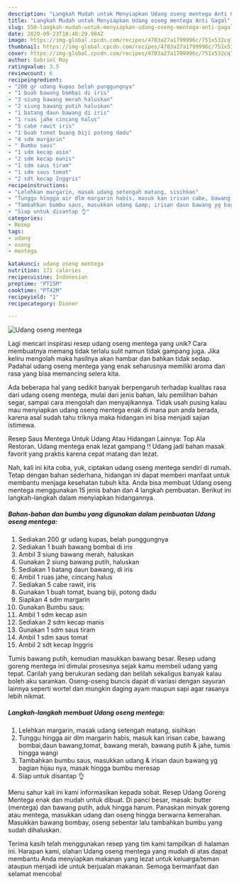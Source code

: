 ```yaml
---
description: "Langkah Mudah untuk Menyiapkan Udang oseng mentega Anti Gagal"
title: "Langkah Mudah untuk Menyiapkan Udang oseng mentega Anti Gagal"
slug: 550-langkah-mudah-untuk-menyiapkan-udang-oseng-mentega-anti-gagal
date: 2020-09-23T18:48:29.984Z
image: https://img-global.cpcdn.com/recipes/4703a27a1799996c/751x532cq70/udang-oseng-mentega-foto-resep-utama.jpg
thumbnail: https://img-global.cpcdn.com/recipes/4703a27a1799996c/751x532cq70/udang-oseng-mentega-foto-resep-utama.jpg
cover: https://img-global.cpcdn.com/recipes/4703a27a1799996c/751x532cq70/udang-oseng-mentega-foto-resep-utama.jpg
author: Gabriel Roy
ratingvalue: 3.5
reviewcount: 6
recipeingredient:
- "200 gr udang kupas belah punggungnya"
- "1 buah bawang bombai di iris"
- "3 siung bawang merah haluskan"
- "2 siung bawang putih haluskan"
- "1 batang daun bawang di iris"
- "1 ruas jahe cincang halus"
- "5 cabe rawit iris"
- "1 buah tomat buang biji potong dadu"
- "4 sdm margarin"
- " Bumbu saus"
- "1 sdm kecap asin"
- "2 sdm kecap manis"
- "1 sdm saus tiram"
- "1 sdm saus tomat"
- "2 sdt kecap Inggris"
recipeinstructions:
- "Lelehkan margarin, masak udang setengah matang, sisihkan"
- "Tunggu hingga air dlm margarin habis, masuk kan irisan cabe, bawang bombai,daun bawang,tomat, bawang merah, bawang putih &amp; jahe, tumis hingga wangi"
- "Tambahkan bumbu saus, masukkan udang &amp; irisan daun bawang yg bagian hijau nya, masak hingga bumbu meresap"
- "Siap untuk disantap 👌"
categories:
- Resep
tags:
- udang
- oseng
- mentega

katakunci: udang oseng mentega 
nutrition: 171 calories
recipecuisine: Indonesian
preptime: "PT15M"
cooktime: "PT42M"
recipeyield: "1"
recipecategory: Dinner

---
```



![Udang oseng mentega](https://img-global.cpcdn.com/recipes/4703a27a1799996c/751x532cq70/udang-oseng-mentega-foto-resep-utama.jpg)

Lagi mencari inspirasi resep udang oseng mentega yang unik? Cara membuatnya memang tidak terlalu sulit namun tidak gampang juga. Jika keliru mengolah maka hasilnya akan hambar dan bahkan tidak sedap. Padahal udang oseng mentega yang enak seharusnya memiliki aroma dan rasa yang bisa memancing selera kita.

Ada beberapa hal yang sedikit banyak berpengaruh terhadap kualitas rasa dari udang oseng mentega, mulai dari jenis bahan, lalu pemilihan bahan segar, sampai cara mengolah dan menyajikannya. Tidak usah pusing kalau mau menyiapkan udang oseng mentega enak di mana pun anda berada, karena asal sudah tahu triknya maka hidangan ini bisa menjadi sajian istimewa.

Resep Saus Mentega Untuk Udang Atau Hidangan Lainnya: Top Ala Restoran. Udang mentega enak lezat gampang !! Udang jadi bahan masak favorit yang praktis karena cepat matang dan lezat.


Nah, kali ini kita coba, yuk, ciptakan udang oseng mentega sendiri di rumah. Tetap dengan bahan sederhana, hidangan ini dapat memberi manfaat untuk membantu menjaga kesehatan tubuh kita. Anda bisa membuat Udang oseng mentega menggunakan 15 jenis bahan dan 4 langkah pembuatan. Berikut ini langkah-langkah dalam menyiapkan hidangannya.

<!--inarticleads1-->

##### Bahan-bahan dan bumbu yang digunakan dalam pembuatan Udang oseng mentega:

1. Sediakan 200 gr udang kupas, belah punggungnya
1. Sediakan 1 buah bawang bombai di iris
1. Ambil 3 siung bawang merah, haluskan
1. Gunakan 2 siung bawang putih, haluskan
1. Sediakan 1 batang daun bawang, di iris
1. Ambil 1 ruas jahe, cincang halus
1. Sediakan 5 cabe rawit, iris
1. Gunakan 1 buah tomat, buang biji, potong dadu
1. Siapkan 4 sdm margarin
1. Gunakan  Bumbu saus:
1. Ambil 1 sdm kecap asin
1. Sediakan 2 sdm kecap manis
1. Gunakan 1 sdm saus tiram
1. Ambil 1 sdm saus tomat
1. Ambil 2 sdt kecap Inggris


Tumis bawang putih, kemudian masukkan bawang besar. Resep udang goreng mentega ini dimulai prosesnya sejak kamu membeli udang yang tepat. Carilah yang berukuran sedang dan belilah sekaligus banyak kalau boleh aku sarankan. Oseng-oseng buncis dapat di variasi dengan sayuran lainnya seperti wortel dan mungkin daging ayam maupun sapi agar rasanya lebih nikmat. 

<!--inarticleads2-->

##### Langkah-langkah membuat Udang oseng mentega:

1. Lelehkan margarin, masak udang setengah matang, sisihkan
1. Tunggu hingga air dlm margarin habis, masuk kan irisan cabe, bawang bombai,daun bawang,tomat, bawang merah, bawang putih &amp; jahe, tumis hingga wangi
1. Tambahkan bumbu saus, masukkan udang &amp; irisan daun bawang yg bagian hijau nya, masak hingga bumbu meresap
1. Siap untuk disantap 👌


Menu sahur kali ini kami informasikan kepada sobat. Resep Udang Goreng Mentega enak dan mudah untuk dibuat. Di panci besar, masak: butter (mentega) dan bawang putih, aduk hingga harum. Panaskan minyak goreng atau mentega, masukkan udang dan oseng hingga berwarna kemerahan. Masukkan bawang bombay, oseng sebentar lalu tambahkan bumbu yang sudah dihaluskan. 

Terima kasih telah menggunakan resep yang tim kami tampilkan di halaman ini. Harapan kami, olahan Udang oseng mentega yang mudah di atas dapat membantu Anda menyiapkan makanan yang lezat untuk keluarga/teman ataupun menjadi ide untuk berjualan makanan. Semoga bermanfaat dan selamat mencoba!
